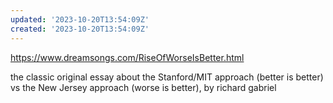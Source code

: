 ```yaml
---
updated: '2023-10-20T13:54:09Z'
created: '2023-10-20T13:54:09Z'
---
```

https://www.dreamsongs.com/RiseOfWorseIsBetter.html

the classic original essay about the Stanford/MIT approach (better is better) vs the New Jersey approach (worse is better), by richard gabriel